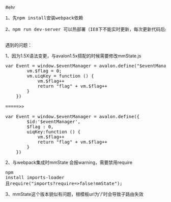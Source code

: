 #ehr
<pre>
1、先npm install安装webpack依赖<br/>
2、npm run dev-server 可以热部署（IE8下不能实时更新，每次更新代码后必须X掉网页重新进入），也可以npm run dev或者npm run deploy直接编译<br/>
</pre>
遇到的问题：<br/>

1、因为1.5X语法变更，与avalon1.5x搭配的时候需要修改mmState.js
<pre>
var Event = window.$eventManager = avalon.define("$eventManager", function (vm) {
        vm.$flag = 0;
        vm.uiqKey = function () {
            vm.$flag++
            return "flag" + vm.$flag++
        }
    })

=====>>

var Event = window.$eventManager = avalon.define({
        $id:'$eventManager',
        $flag : 0,
        uiqKey:function () {
            vm.$flag++
            return "flag" + vm.$flag++
        }
    })
</pre>
2、与webpack集成时mmState 会报warning，需要禁用require
    <pre>npm install imports-loader 且require("imports?require=>false!mmState");</pre>
3、mmState这个版本貌似有问题，根模板url为'/'时会导致子路由失效
    

	
